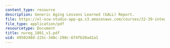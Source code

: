 ```yaml
---
content_type: resource
description: Generic Aging Lessons Learned (GALL) Report.
file: https://ol-ocw-studio-app-qa.s3.amazonaws.com/courses/22-39-integration-of-reactor-design-operations-and-safety-fall-2006/4950248d225c348c298c674fb20a42a1_nureg_1801_v1.pdf
file_type: application/pdf
resourcetype: Document
title: nureg_1801_v1.pdf
uid: 4950248d-225c-348c-298c-674fb20a42a1
---
```

